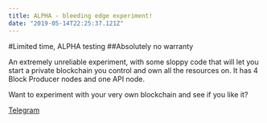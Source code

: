 ```yaml
---
title: ALPHA - bleeding edge experiment!
date: "2019-05-14T22:25:37.121Z"
---
```


#Limited time, ALPHA testing
##Absolutely no warranty

An extremely unreliable experiment, with some sloppy code that will let you start a private blockchain you control and own all the resources on. It has 4 Block Producer nodes and one API node.

Want to experiment with your very own blockchain and see if you like it?

[Telegram](https://t.me/EOSinaBox)
